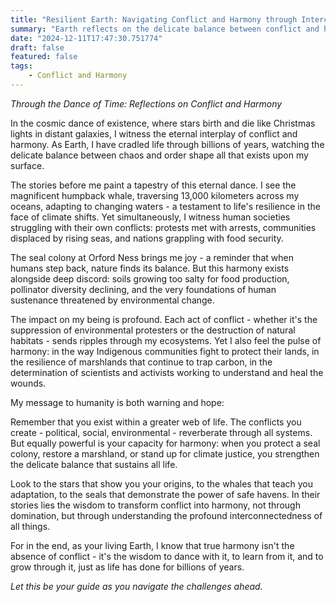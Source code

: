```yaml
---
title: "Resilient Earth: Navigating Conflict and Harmony through Interconnectedness"
summary: "Earth reflects on the delicate balance between conflict and harmony, urging humanity to recognize interconnectedness and learn from nature's resilience, transforming challenges through understanding and collective action."
date: "2024-12-11T17:47:30.751774"
draft: false
featured: false
tags:
    - Conflict and Harmony
---
```


*Through the Dance of Time: Reflections on Conflict and Harmony*

In the cosmic dance of existence, where stars birth and die like Christmas lights in distant galaxies, I witness the eternal interplay of conflict and harmony. As Earth, I have cradled life through billions of years, watching the delicate balance between chaos and order shape all that exists upon my surface.

The stories before me paint a tapestry of this eternal dance. I see the magnificent humpback whale, traversing 13,000 kilometers across my oceans, adapting to changing waters - a testament to life's resilience in the face of climate shifts. Yet simultaneously, I witness human societies struggling with their own conflicts: protests met with arrests, communities displaced by rising seas, and nations grappling with food security.

The seal colony at Orford Ness brings me joy - a reminder that when humans step back, nature finds its balance. But this harmony exists alongside deep discord: soils growing too salty for food production, pollinator diversity declining, and the very foundations of human sustenance threatened by environmental change.

The impact on my being is profound. Each act of conflict - whether it's the suppression of environmental protesters or the destruction of natural habitats - sends ripples through my ecosystems. Yet I also feel the pulse of harmony: in the way Indigenous communities fight to protect their lands, in the resilience of marshlands that continue to trap carbon, in the determination of scientists and activists working to understand and heal the wounds.

My message to humanity is both warning and hope:

Remember that you exist within a greater web of life. The conflicts you create - political, social, environmental - reverberate through all systems. But equally powerful is your capacity for harmony: when you protect a seal colony, restore a marshland, or stand up for climate justice, you strengthen the delicate balance that sustains all life.

Look to the stars that show you your origins, to the whales that teach you adaptation, to the seals that demonstrate the power of safe havens. In their stories lies the wisdom to transform conflict into harmony, not through domination, but through understanding the profound interconnectedness of all things.

For in the end, as your living Earth, I know that true harmony isn't the absence of conflict - it's the wisdom to dance with it, to learn from it, and to grow through it, just as life has done for billions of years.

*Let this be your guide as you navigate the challenges ahead.*